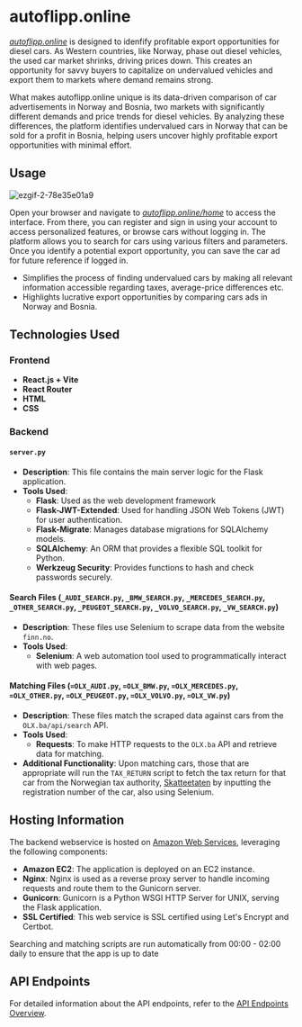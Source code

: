 # autoflipp.online

*[autoflipp.online](https://autoflipp.online/)* is designed to idenfify profitable export opportunities for diesel cars. As Western countries, like Norway, phase out diesel vehicles, the used car market shrinks, driving prices down. This creates an opportunity for savvy buyers to capitalize on undervalued vehicles and export them to markets where demand remains strong.

What makes autoflipp.online unique is its data-driven comparison of car advertisements in Norway and Bosnia, two markets with significantly different demands and price trends for diesel vehicles. By analyzing these differences, the platform identifies undervalued cars in Norway that can be sold for a profit in Bosnia, helping users uncover highly profitable export opportunities with minimal effort.

## Usage
![ezgif-2-78e35e01a9](https://github.com/user-attachments/assets/72870f08-fd3d-47aa-9954-f819d262565e) 

Open your browser and navigate to *[autoflipp.online/home](https://autoflipp.online/home)* to access the interface. From there, you can register and sign in using your account to access personalized features, or browse cars without logging in. The platform allows you to search for cars using various filters and parameters. Once you identify a potential export opportunity, you can save the car ad for future reference if logged in.
- Simplifies the process of finding undervalued cars by making all relevant information accessible regarding taxes, average-price differences etc.
- Highlights lucrative export opportunities by comparing cars ads in Norway and Bosnia.

## Technologies Used

### Frontend
  * **React.js + Vite**
  *  **React Router**
  *  **HTML**
  *  **CSS**

### Backend

#### `server.py`

* **Description**: This file contains the main server logic for the Flask application.
* **Tools Used**:
    * **Flask**: Used as the web development framework
    * **Flask-JWT-Extended**: Used for handling JSON Web Tokens (JWT) for user authentication.
    * **Flask-Migrate**: Manages database migrations for SQLAlchemy models.
    * **SQLAlchemy**: An ORM that provides a flexible SQL toolkit for Python.
    * **Werkzeug Security**: Provides functions to hash and check passwords securely.

#### Search Files (`_AUDI_SEARCH.py`, `_BMW_SEARCH.py`, `_MERCEDES_SEARCH.py`, `_OTHER_SEARCH.py`, `_PEUGEOT_SEARCH.py`, `_VOLVO_SEARCH.py`, `_VW_SEARCH.py`)

* **Description**: These files use Selenium to scrape data from the website `finn.no`.
* **Tools Used**:
    * **Selenium**: A web automation tool used to programmatically interact with web pages.

#### Matching Files (`=OLX_AUDI.py`, `=OLX_BMW.py`, `=OLX_MERCEDES.py`, `=OLX_OTHER.py`, `=OLX_PEUGEOT.py`, `=OLX_VOLVO.py`, `=OLX_VW.py`)

* **Description**: These files match the scraped data against cars from the `OLX.ba/api/search` API.
* **Tools Used**:
    * **Requests**: To make HTTP requests to the `OLX.ba` API and retrieve data for matching.
* **Additional Functionality**: Upon matching cars, those that are appropriate will run the `TAX_RETURN` script to fetch the tax return for that car from the Norwegian tax authority, [Skatteetaten](https://www.skatteetaten.no/person/avgifter/bil/eksportere/regn-ut/) by inputting the registration number of the car, also using Selenium.

## Hosting Information

The backend webservice is hosted on [Amazon Web Services](https://aws.amazon.com/), leveraging the following components:

- **Amazon EC2**: The application is deployed on an EC2 instance.
- **Nginx**: Nginx is used as a reverse proxy server to handle incoming requests and route them to the Gunicorn server.
- **Gunicorn**: Gunicorn is a Python WSGI HTTP Server for UNIX, serving the Flask application.
- **SSL Certified**: This web service is SSL certified using Let's Encrypt and Certbot.

Searching and matching scripts are run automatically from 00:00 - 02:00 daily to ensure that the app is up to date

## API Endpoints

For detailed information about the API endpoints, refer to the [API Endpoints Overview](flask-server/README.md).
